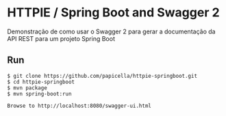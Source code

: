 <h1>HTTPIE / Spring Boot and Swagger 2</h1>

Demonstração de como usar o Swagger 2 para gerar a documentação da API REST para um projeto Spring Boot

## Run 

```
$ git clone https://github.com/papicella/httpie-springboot.git
$ cd httpie-springboot
$ mvn package
$ mvn spring-boot:run

Browse to http://localhost:8080/swagger-ui.html
```

